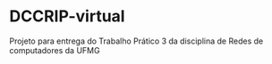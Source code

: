 # DCCRIP-virtual
Projeto para entrega do Trabalho Prático 3 da disciplina de Redes de computadores da UFMG

